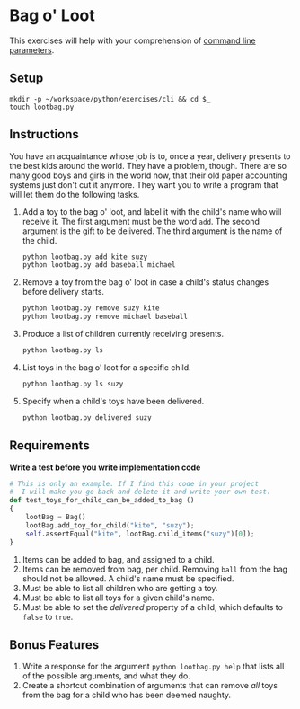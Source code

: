 # Bag o' Loot

This exercises will help with your comprehension of [command line parameters](http://www.pythonforbeginners.com/argv/more-fun-with-sys-argv).

## Setup

```
mkdir -p ~/workspace/python/exercises/cli && cd $_
touch lootbag.py
```

## Instructions

You have an acquaintance whose job is to, once a year, delivery presents to the best kids around the world. They have a problem, though. There are so many good boys and girls in the world now, that their old paper accounting systems just don't cut it anymore. They want you to write a program that will let them do the following tasks.

1. Add a toy to the bag o' loot, and label it with the child's name who will receive it. The first argument must be the word `add`. The second argument is the gift to be delivered. The third argument is the name of the child.

    ```bash
    python lootbag.py add kite suzy
    python lootbag.py add baseball michael
    ```

1. Remove a toy from the bag o' loot in case a child's status changes before delivery starts.

    ```bash
    python lootbag.py remove suzy kite
    python lootbag.py remove michael baseball
    ```

1. Produce a list of children currently receiving presents.

    ```bash
    python lootbag.py ls
    ```

1. List toys in the bag o' loot for a specific child.

    ```bash
    python lootbag.py ls suzy
    ```

1. Specify when a child's toys have been delivered.

    ```bash
    python lootbag.py delivered suzy
    ```


## Requirements

**Write a test before you write implementation code**

```python
# This is only an example. If I find this code in your project
#  I will make you go back and delete it and write your own test.
def test_toys_for_child_can_be_added_to_bag ()
{
    lootBag = Bag()
    lootBag.add_toy_for_child("kite", "suzy");
    self.assertEqual("kite", lootBag.child_items("suzy")[0]);
}
```

1. Items can be added to bag, and assigned to a child.
1. Items can be removed from bag, per child. Removing `ball` from the bag should not be allowed. A child's name must be specified.
1. Must be able to list all children who are getting a toy.
1. Must be able to list all toys for a given child's name.
1. Must be able to set the *delivered* property of a child, which defaults to `false` to `true`.

## Bonus Features

1. Write a response for the argument `python lootbag.py help` that lists all of the possible arguments, and what they do.
1. Create a shortcut combination of arguments that can remove *all* toys from the bag for a child who has been deemed naughty.